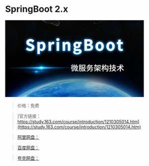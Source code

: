 # SpringBoot 2.x

![img](../../../assets/study163/free/8a9d01508d0c4049bbd8a0eba09e1cdb.png)

> 价格：免费

> [官方链接：https://study.163.com/course/introduction/1210305014.htm](https://study.163.com/course/introduction/1210305014.htm)

> [阿里网盘：]()

> [百度网盘：]()

> [夸克网盘：]()
